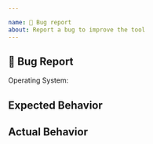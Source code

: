 ```yaml
---

name: 🐛 Bug report
about: Report a bug to improve the tool
---
```


## 🐛 Bug Report

Operating System: 
<!-- OSX Yosemite, Ubuntu 18.04, Windows 10 etc -->

## Expected Behavior
<!-- Explaination about expected behaviour goes here -->

## Actual Behavior
<!-- Explaination about actual behaviour goes here -->
